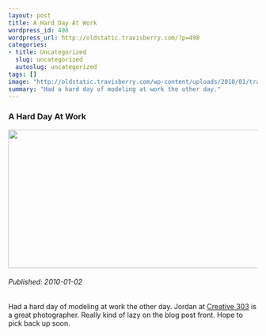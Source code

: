 ```yaml
--- 
layout: post
title: A Hard Day At Work
wordpress_id: 498
wordpress_url: http://oldstatic.travisberry.com/?p=498
categories: 
- title: Uncategorized
  slug: uncategorized
  autoslug: uncategorized
tags: []
image: "http://oldstatic.travisberry.com/wp-content/uploads/2010/01/travisretouchglow-640x489.jpg"
summary: "Had a hard day of modeling at work the other day."
---
```

<article class="post clearfix">
  <h3>A Hard Day At Work</h3>
  <a href="http://oldstatic.travisberry.com/wp-content/uploads/2010/01/travisretouchglow-640x489.jpg" class="postImageLink"><img src="http://oldstatic.travisberry.com/wp-content/uploads/2010/01/travisretouchglow-640x489.jpg" alt="" class="thumbnail alignleft" width=640 height=280 /></a>
  <h6>Published: 2010-01-02</h6>

Had a hard day of modeling at work the other day. Jordan at [Creative 303](http://www.creative303.com) is a great photographer. Really kind of lazy on the blog post front. Hope to pick back up soon.

</article>